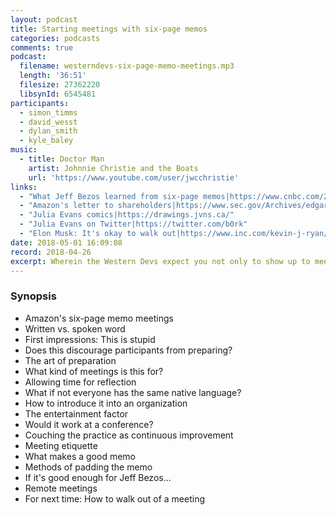```yaml
---
layout: podcast
title: Starting meetings with six-page memos
categories: podcasts
comments: true
podcast:
  filename: westerndevs-six-page-memo-meetings.mp3
  length: '36:51'
  filesize: 27362220
  libsynId: 6545481
participants:
  - simon_timms
  - david_wesst
  - dylan_smith
  - kyle_baley
music:
  - title: Doctor Man
    artist: Johnnie Christie and the Boats
    url: 'https://www.youtube.com/user/jwcchristie'
links:
  - "What Jeff Bezos learned from six-page memos|https://www.cnbc.com/2018/04/23/what-jeff-bezos-learned-from-requiring-6-page-memos-at-amazon.html"
  - "Amazon's letter to shareholders|https://www.sec.gov/Archives/edgar/data/1018724/000119312518121161/d456916dex991.htm"
  - "Julia Evans comics|https://drawings.jvns.ca/"
  - "Julia Evans on Twitter|https://twitter.com/b0rk"
  - "Elon Musk: It's okay to walk out|https://www.inc.com/kevin-j-ryan/elon-musk-email-to-tesla-employees-productivity-tips.html"
date: 2018-05-01 16:09:08
record: 2018-04-26
excerpt: Wherein the Western Devs expect you not only to show up to meetings, but to read as well
---
```


### Synopsis

* Amazon's six-page memo meetings
* Written vs. spoken word
* First impressions: This is stupid
* Does this discourage participants from preparing?
* The art of preparation
* What kind of meetings is this for?
* Allowing time for reflection
* What if not everyone has the same native language?
* How to introduce it into an organization
* The entertainment factor
* Would it work at a conference?
* Couching the practice as continuous improvement
* Meeting etiquette
* What makes a good memo
* Methods of padding the memo
* If it's good enough for Jeff Bezos...
* Remote meetings
* For next time: How to walk out of a meeting